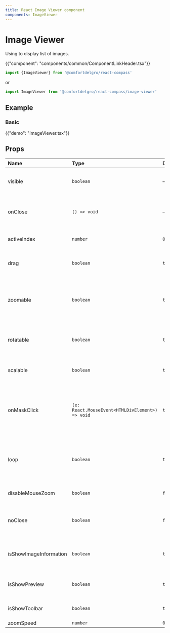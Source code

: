 ```yaml
---
title: React Image Viewer component
components: ImageViewer
---
```


# Image Viewer

<p class="description">Using to display list of images.</p>

{{"component": "components/common/ComponentLinkHeader.tsx"}}

```jsx
import {ImageViewer} from '@comfortdelgro/react-compass'
```

or

```jsx
import ImageViewer from '@comfortdelgro/react-compass/image-viewer'
```

## Example

### Basic

{{"demo": "ImageViewer.tsx"}}


## Props

| Name                   | Type                                            | Default | Description                                                                    |
| :--------------------- | :---------------------------------------------- | :------ | :----------------------------------------------------------------------------- |
| visible                | `boolean`                                       | —       | If true, the image viewer is open.                                             |
| onClose                | `() => void`                                    | —       | Callback fired when the modal needs to be closed.                              |
| activeIndex            | `number`                                        | `0`     | Set default image position                                                     |
| drag                   | `boolean`                                       | `true`  | If true, the user will be able to drag the image                               |
| zoomable               | `boolean`                                       | `true`  | If true, the user will be able to zoom the image (zoom-in, zoom-out).          |
| rotatable              | `boolean`                                       | `true`  | If true, the user will be able to rotate the image                             |
| scalable               | `boolean`                                       | `true`  | If true, the user will be able to scale the image                              |
| onMaskClick            | `(e: React.MouseEvent<HTMLDivElement>) => void` | `true`  | This function will be called when the user clicks on the mash background image |
| loop                   | `boolean`                                       | `true`  | If true, when user clicks next or previous the image will loop continuously    |
| disableMouseZoom       | `boolean`                                       | `false` | If true, user cannot zoom                                                      |
| noClose                | `boolean`                                       | `false` | If true, when the user won't be able to close the modal                        |
| isShowImageInformation | `boolean`                                       | `true`  | If true, image information will be displayed                                   |
| isShowPreview          | `boolean`                                       | `true`  | If true, a list of preview images will be displayed                            |
| isShowToolbar          | `boolean`                                       | `true`  | If true, toolbar will be displayed                                             |
| zoomSpeed              | `number`                                        | `0.05`  |                                                                                |